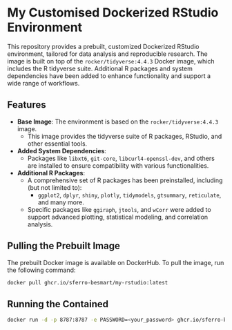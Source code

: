 # My Customised Dockerized RStudio Environment

This repository provides a prebuilt, customized Dockerized RStudio environment, tailored for data analysis and reproducible research. The image is built on top of the `rocker/tidyverse:4.4.3` Docker image, which includes the R tidyverse suite. Additional R packages and system dependencies have been added to enhance functionality and support a wide range of workflows.

## Features

- **Base Image**: The environment is based on the `rocker/tidyverse:4.4.3` image.
  - This image provides the tidyverse suite of R packages, RStudio, and other essential tools.
- **Added System Dependencies**:
  - Packages like `libxt6`, `git-core`, `libcurl4-openssl-dev`, and others are installed to ensure compatibility with various functionalities.
- **Additional R Packages**:
  - A comprehensive set of R packages has been preinstalled, including (but not limited to):
    - `ggplot2`, `dplyr`, `shiny`, `plotly`, `tidymodels`, `gtsummary`, `reticulate`, and many more.
  - Specific packages like `ggiraph`, `jtools`, and `wCorr` were added to support advanced plotting, statistical modeling, and correlation analysis.

## Pulling the Prebuilt Image

The prebuilt Docker image is available on DockerHub. To pull the image, run the following command:

```bash
docker pull ghcr.io/sferro-besmart/my-rstudio:latest
```

## Running the Contained

```bash
docker run -d -p 8787:8787 -e PASSWORD=<your_password> ghcr.io/sferro-besmart/my-rstudio:latest
```


